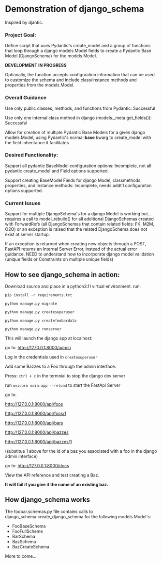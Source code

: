 # Demonstration of django_schema

Inspired by djantic.  

### Project Goal:
Define script that uses Pydantic's create_model and a group of functions that loop through a django models.Model fields to create a Pydantic Base Model (DjangoSchema) for the models.Model.

**DEVELOPMENT IN PROGRESS**

Optionally, the function accepts configuration information  that can be used to customize the schema and include class/instance methods and properties from the models.Model.

### Overall Guidance
Use only public classes, methods, and functions from Pydantic: Successful

Use only one internal class method in django (models._meta.get_fields()): Successful

Allow for creation of multiple Pydantic Base Models for a given django models.Model, using Pydantic's normal __base__ kwarg to create_model with the field inheritance it facilitates

### Desired Functionality:
Support all pydantic BaseModel configuration options: Incomplete, not all pydantic create_model and Field options supported.

Support creating BaseModel Fields for django Model, classmethods, properties, and instance methods:  Incomplete, needs addt'l configuraiton options supported.

### Current Issues
Support for multiple DjangoSchema's for a django Model is working but... requires a call to model_rebuild() for all additional DjangoSchemas created with ForwardRefs (all DjangoSchemas that contain related fields: FK, M2M, O2O) or an exception is raised that the related DjangoSchema does not exist at server startup.

If an exception is returned when creating new objects through a POST, FastAPI returns an Internal Server Error, instead of the actual error guidance.  NEED to understand how to incorporate django model validation (unique fields or Constraints on multiple unique fields)

## How to see django_schema in action:
Download source and place in a python3.11 virtual environment.
run:

`pip install -r requirements.txt`

`python manage.py migrate`

`python manage.py createsuperuser`

`python manage.py createfoobardata`

`python manage.py runserver`

This will launch the django app at localhost:

go to: http://1270.0.1:8000/admin

Log in the credentials used in `createsuperuser`

Add some Bazzes to a Foo through the admin interface.

Press: `ctrl + c` in the termnial to stop the django dev server

run `uvicorn main:app --reload` to start the FastApi Server

go to:

http://127.0.0.1:8000/api/foos

http://127.0.0.1:8000/api/foos/1

http://127.0.0.1:8000/api/bars

http://127.0.0.1:8000/api/bazzes

http://127.0.0.1:8000/api/bazzes/1 

(substitue 1 above for the id of a baz you associated with a foo in the django admin interface)

go to:
http://127.0.0.1:8000/docs

View the API reference and test creating a Baz. 

**It will fail if you give it the name of an existing baz.**

## How django_schema works
The foobar.schemas.py file contains calls to django_schema.create_django_schema for the following models.Model's:

- FooBaseSchema
- FooFullScheme
- BarSchema
- BazSchema
- BazCreateSchema

More to come...
